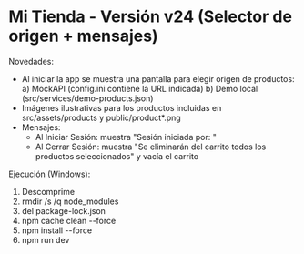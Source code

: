 
Mi Tienda - Versión v24 (Selector de origen + mensajes)
======================================================

Novedades:
- Al iniciar la app se muestra una pantalla para elegir origen de productos:
  a) MockAPI (config.ini contiene la URL indicada)
  b) Demo local (src/services/demo-products.json)
- Imágenes ilustrativas para los productos incluidas en src/assets/products y public/product*.png
- Mensajes:
  - Al Iniciar Sesión: muestra "Sesión iniciada por: <usuario>"
  - Al Cerrar Sesión: muestra "Se eliminarán del carrito todos los productos seleccionados" y vacía el carrito

Ejecución (Windows):
1. Descomprime
2. rmdir /s /q node_modules
3. del package-lock.json
4. npm cache clean --force
5. npm install --force
6. npm run dev

